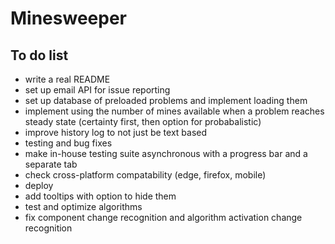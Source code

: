 # Minesweeper

## To do list
* write a real README
* set up email API for issue reporting
* set up database of preloaded problems and implement loading them
* implement using the number of mines available when a problem reaches steady state (certainty first, then option for probabalistic)
* improve history log to not just be text based
* testing and bug fixes
* make in-house testing suite asynchronous with a progress bar and a separate tab
* check cross-platform compatability (edge, firefox, mobile)
* deploy
* add tooltips with option to hide them
* test and optimize algorithms
* fix component change recognition and algorithm activation change recognition